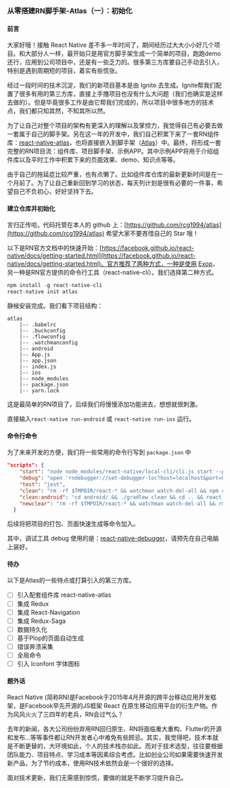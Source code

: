 ### 从零搭建RN脚手架-Atlas（一）：初始化

#### 前言

大家好哦！接触 React Native 差不多一年时间了，期间经历过大大小小好几个项目。和大部分人一样，最开始只是用官方脚手架生成一个简单的项目，跑跑demo还行，应用到公司项目中，还是有一些乏力的。很多第三方库要自己手动去引入，特别是遇到周期短的项目，着实有些慌张。

经过一段时间的技术沉淀，我们的新项目基本是由 Ignite 去生成。Ignite帮我们配置了很多有用的第三方库，直接上手撸项目也没有什么大问题（我们也确实是这样去做的）。但是毕竟很多工作是由它帮我们完成的，所以项目中很多地方的技术点，我们都只知其然，不知其所以然。

为了让自己对整个项目的架构有更深入的理解以及掌控力，我觉得自己有必要去做一套属于自己的脚手架。另在这一年的开发中，我们自己积累下来了一套RN组件库：[react-native-atlas](https://github.com/rcg1994/react-native-atlas)，也将直接嵌入到脚手架（[Atlas](https://github.com/rcg1994/atlas)）中。最终，将形成一套完整的RN项目流：组件库、项目脚手架、示例APP。其中示例APP将用于介绍组件库以及平时工作中积累下来的页面效果、demo、知识点等等。

由于自己的拖延症比较严重，也有点懒了。比如组件库仓库的最新更新时间是在一个月前了。为了让自己重新回到学习的状态，每天列计划是很有必要的一件事，希望自己不负初心，好好坚持下去。

#### 建立仓库并初始化

言归正传哈，代码托管在本人的 github 上：[https://github.com/rcg1994/atlas](https://github.com/rcg1994/atlas) 希望大家不要吝惜自己的 Star 哦！

以下是RN官方文档中的快速开始：[https://facebook.github.io/react-native/docs/getting-started.html](https://facebook.github.io/react-native/docs/getting-started.html)。官方推荐了两种方式，一种是使用 [Exop](https://expo.io/)，另一种是RN官方提供的命令行工具（react-native-cli）。我们选择第二种方式。

```javascript
npm install -g react-native-cli
react-native init atlas
```

静候安装完成。我们看下项目结构：

```
atlas
	|-- .babelrc
	|-- .buckconfig
	|-- .flowconfig
	|-- .watchmanconfig
	|-- android
	|-- App.js
	|-- app.json
	|-- index.js
	|-- ios
	|-- node_modules
	|-- package.json
	|-- yarn.lock
```

这是最简单的RN项目了，后续我们将慢慢添加功能进去，想想就很刺激。

直接输入`react-native run-android` 或 `react-native run-ios` 运行。

#### 命令行命令

为了未来开发的方便，我们将一些常用的命令行写到 `package.json` 中

```json
"scripts": {
    "start": "node node_modules/react-native/local-cli/cli.js start --port=8081",
    "debug": "open 'rndebugger://set-debugger-loc?host=localhost&port=8081'",
    "test": "jest",
    "clean": "rm -rf $TMPDIR/react-* && watchman watch-del-all && npm cache clean --force",
    "clean:android": "cd android/ && ./gradlew clean && cd .. && react-native run-android",
    "newclear": "rm -rf $TMPDIR/react-* && watchman watch-del-all && rm -rf ios/build && rm -rf node_modules/ && npm cache clean --force && npm i"
  }
```

后续将把项目的打包、页面快速生成等命令加入。

其中，调试工具 debug 使用的是：[react-native-debugger](https://github.com/jhen0409/react-native-debugger)，请预先在自己电脑上装好。

#### 待办

以下是Atlas的一些特点或打算引入的第三方库。

- [ ] 引入配套组件库 react-native-atlas
- [ ] 集成 Redux
- [ ] 集成 React-Navigation
- [ ] 集成 Redux-Saga
- [ ] 数据持久化
- [ ] 基于Plop的页面自动生成
- [ ] 错误奔溃采集
- [ ] 全局命令
- [ ] 引入 Iconfont 字体图标

#### 题外话

React Native (简称RN)是Facebook于2015年4月开源的跨平台移动应用开发框架，是Facebook早先开源的JS框架 React 在原生移动应用平台的衍生产物。作为风风火火了三四年的老兵，RN会过气么？

去年的新闻，各大公司纷纷弃用RN回归原生、RN将面临重大重构、Flutter的开源和发布...等等事件都让RN开发者心中难免有些顾忌。其实，我觉得吧，技术本就是不断更替的，大环境如此，个人的技术栈亦如此。而对于技术选型，往往要根据团队能力、项目特点、学习成本等因素综合考虑。比如创业公司如果需要快速开发新产品，为了节约成本，使用RN技术依然会是一个很好的选择。

面对技术更新，我们无需感到惊慌，要做的就是不断学习提升自己。